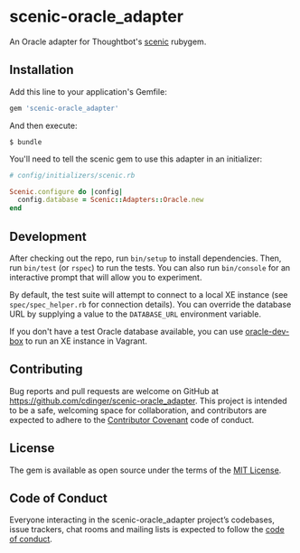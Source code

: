 # scenic-oracle_adapter

An Oracle adapter for Thoughtbot's [scenic](https://github.com/thoughtbot/scenic) rubygem.

## Installation

Add this line to your application's Gemfile:

```ruby
gem 'scenic-oracle_adapter'
```

And then execute:

    $ bundle

You'll need to tell the scenic gem to use this adapter in an initializer:

```ruby
# config/initializers/scenic.rb

Scenic.configure do |config|
  config.database = Scenic::Adapters::Oracle.new
end
```

## Development

After checking out the repo, run `bin/setup` to install dependencies. Then, run `bin/test` (or `rspec`) to run the tests. You can also run `bin/console` for an interactive prompt that will allow you to experiment.

By default, the test suite will attempt to connect to a local XE instance (see `spec/spec_helper.rb` for connection details).
You can override the database URL by supplying a value to the `DATABASE_URL` environment variable.

If you don't have a test Oracle database available, you can use [oracle-dev-box](https://github.com/cdinger/oracle-dev-box) to
run an XE instance in Vagrant.

## Contributing

Bug reports and pull requests are welcome on GitHub at https://github.com/cdinger/scenic-oracle_adapter. This project is intended to be a safe, welcoming space for collaboration, and contributors are expected to adhere to the [Contributor Covenant](http://contributor-covenant.org) code of conduct.

## License

The gem is available as open source under the terms of the [MIT License](https://opensource.org/licenses/MIT).

## Code of Conduct

Everyone interacting in the scenic-oracle_adapter project’s codebases, issue trackers, chat rooms and mailing lists is expected to follow the [code of conduct](https://github.com/cdinger/scenic-oracle_adapter/blob/master/CODE_OF_CONDUCT.md).

